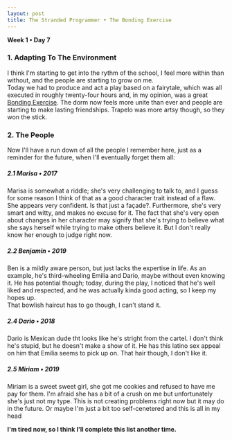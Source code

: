 ```yaml
---
layout: post
title: The Stranded Programmer • The Bonding Exercise
---
```


__Week 1 • Day 7__

### 1. Adapting To The Environment
I think I'm starting to get into the rythm of the school, I feel more within than without, and the people are starting to grow on me.  
Today we had to produce and act a play based on a fairytale, which was all executed in roughly twenty-four hours and, in my opinion, was a great [Bonding Exercise](/2015/09/06/the-stranded-programmer-the-bonding-exercise/). The dorm now feels more unite than ever and people are starting to make lasting friendships. Trapelo was more artsy though, so they won the stick.
### 2. The People
Now I'll have a run down of all the people I remember here, just as a reminder for the future, when I'll eventually forget them all:  

##### 2.1 Marisa • 2017
Marisa is somewhat a riddle; she's very challenging to talk to, and I guess for some reason I think of that as a good character trait instead of a flaw. She appears very confident. Is that just a façade?.
Furthermore, she's very smart and witty, and makes no excuse for it. The fact that she's very open about changes in her character may signify that she's trying to believe what she says herself while trying to make others believe it. But I don't really know her enough to judge right now.

##### 2.2 Benjamin • 2019
Ben is a mildly aware person, but just lacks the expertise in life. As an example, he's third-wheeling Emilia and Dario, maybe without even knowing it.  He has potential though; today, during the play, I noticed that he's well liked and respected, and he was actually kinda good acting, so I keep my hopes up.  
That bowlish haircut has to go though, I can't stand it.

##### 2.4 Dario • 2018
Dario is Mexican dude tht looks like he's stright from the cartel. I don't think he's stupid, but he doesn't make a show of it. He has this latino sex appeal on him that Emilia seems to pick up on. That hair though, I don't like it.

##### 2.5 Miriam • 2019
Miriam is a sweet sweet girl, she got me cookies and refused to have me pay for them. I'm afraid she has a bit of a crush on me but unfortunately she's just not my type. This is not creating problems right now but it may do in the future. Or maybe I'm just a bit too self-cenetered and this is all in my head



**I'm tired now, so I think I'll complete this list another time.**
 
